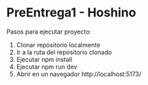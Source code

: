 # PreEntrega1 - Hoshino

Pasos para ejecutar proyecto:
1) Clonar repositorio localmente
2) Ir a la ruta del repositorio clonado
3) Ejecutar npm install
4) Ejecutar npm run dev
5) Abrir en un navegador http://localhost:5173/

